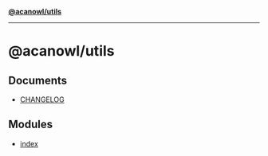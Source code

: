 [**@acanowl/utils**](README.md)

***

# @acanowl/utils

## Documents

- [CHANGELOG](documents/CHANGELOG.md)

## Modules

- [index](index/README.md)
